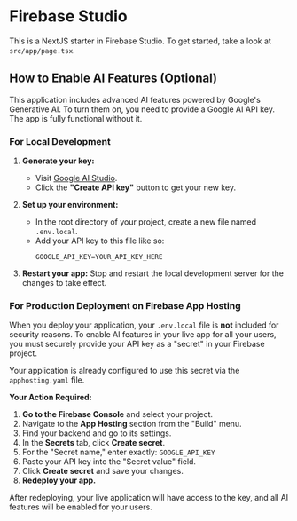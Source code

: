 # Firebase Studio

This is a NextJS starter in Firebase Studio. To get started, take a look at `src/app/page.tsx`.

## How to Enable AI Features (Optional)

This application includes advanced AI features powered by Google's Generative AI. To turn them on, you need to provide a Google AI API key. The app is fully functional without it.

### For Local Development

1.  **Generate your key:**
    *   Visit [Google AI Studio](https://aistudio.google.com/app/apikey).
    *   Click the **"Create API key"** button to get your new key.

2.  **Set up your environment:**
    *   In the root directory of your project, create a new file named `.env.local`.
    *   Add your API key to this file like so:
        ```
        GOOGLE_API_KEY=YOUR_API_KEY_HERE
        ```

3.  **Restart your app:** Stop and restart the local development server for the changes to take effect.

### For Production Deployment on Firebase App Hosting

When you deploy your application, your `.env.local` file is **not** included for security reasons. To enable AI features in your live app for all your users, you must securely provide your API key as a "secret" in your Firebase project.

Your application is already configured to use this secret via the `apphosting.yaml` file.

**Your Action Required:**

1.  **Go to the Firebase Console** and select your project.
2.  Navigate to the **App Hosting** section from the "Build" menu.
3.  Find your backend and go to its settings.
4.  In the **Secrets** tab, click **Create secret**.
5.  For the "Secret name," enter exactly: `GOOGLE_API_KEY`
6.  Paste your API key into the "Secret value" field.
7.  Click **Create secret** and save your changes.
8.  **Redeploy your app.**

After redeploying, your live application will have access to the key, and all AI features will be enabled for your users.
